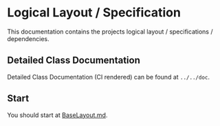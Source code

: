 # Logical Layout / Specification

This documentation contains the projects logical layout / specifications / dependencies.

## Detailed Class Documentation

Detailed Class Documentation (CI rendered) can be found at `../../doc`.

## Start

You should start at [BaseLayout.md](./BaseLayout.md).

